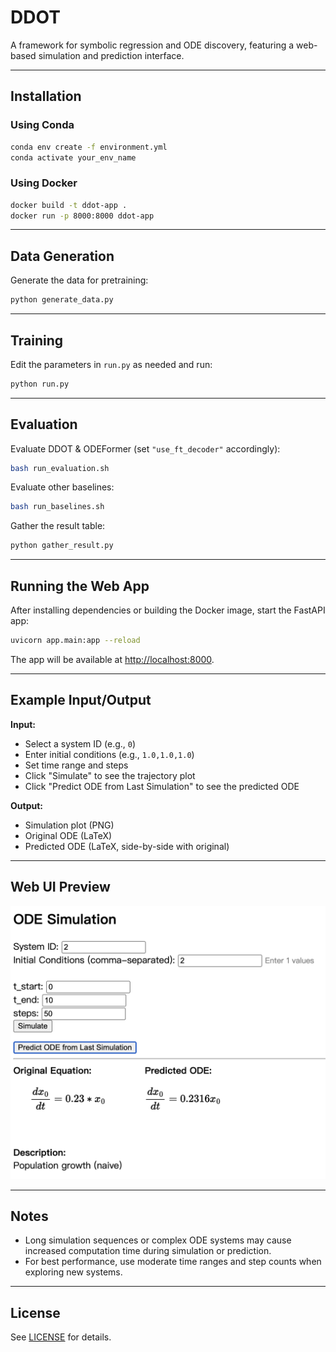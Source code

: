 # DDOT

A framework for symbolic regression and ODE discovery, featuring a web-based simulation and prediction interface.

---

## Installation

### Using Conda

```bash
conda env create -f environment.yml
conda activate your_env_name
```

### Using Docker

```bash
docker build -t ddot-app .
docker run -p 8000:8000 ddot-app
```

---

## Data Generation

Generate the data for pretraining:

```bash
python generate_data.py
```

---

## Training

Edit the parameters in `run.py` as needed and run:

```bash
python run.py
```

---

## Evaluation

Evaluate DDOT & ODEFormer (set `"use_ft_decoder"` accordingly):

```bash
bash run_evaluation.sh
```

Evaluate other baselines:

```bash
bash run_baselines.sh
```

Gather the result table:

```bash
python gather_result.py
```

---

## Running the Web App

After installing dependencies or building the Docker image, start the FastAPI app:

```bash
uvicorn app.main:app --reload
```

The app will be available at [http://localhost:8000](http://localhost:8000).

---

## Example Input/Output

**Input:**  
- Select a system ID (e.g., `0`)
- Enter initial conditions (e.g., `1.0,1.0,1.0`)
- Set time range and steps
- Click "Simulate" to see the trajectory plot
- Click "Predict ODE from Last Simulation" to see the predicted ODE

**Output:**  
- Simulation plot (PNG)
- Original ODE (LaTeX)
- Predicted ODE (LaTeX, side-by-side with original)

---

## Web UI Preview

<!-- Replace the link below with your actual screenshot or GIF -->
![Web UI Screenshot](docs/web_ui_sc1.png)

---

## Notes

- Long simulation sequences or complex ODE systems may cause increased computation time during simulation or prediction.
- For best performance, use moderate time ranges and step counts when exploring new systems.

---

## License

See [LICENSE](LICENSE) for details.

